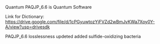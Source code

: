 Quantum PAQJP_6.6 is Quantum Software

Link for Dictionary:
https://drive.google.com/file/d/1cPGyuwtozYjFVZd2wBmJvKWa7Xoy0Y-A/view?usp=drivesdk

PAQJP_6.6 losslessness 
updeted added sulfide-oxidizing bacteria
